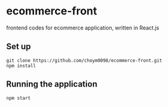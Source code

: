 # ecommerce-front
frontend codes for ecommerce application, written in React.js

## Set up
```
git clone https://github.com/choym0098/ecommerce-front.git
npm install
```

## Running the application
```
npm start
```
